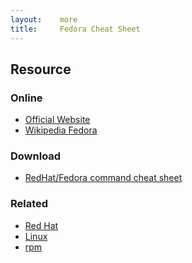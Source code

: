 ```yaml
---
layout:    more
title:     Fedora Cheat Sheet
---
```

<div class="content content-400">
    <div class="board board-326">
        <h2 class="board-title">Resource</h2>
        <div class="board-card">
            <h3 class="board-card-title">Online</h3>
            <ul>
                <li><a href="http://fedoraproject.org/">Official Website</a></li>
                <li><a href="http://en.wikipedia.org/wiki/Fedora_(operating_system)">Wikipedia Fedora</a></li>
            </ul>
        </div>
        <div class="board-card">
            <h3 class="board-card-title">Download</h3>
            <ul>
                <li><a href="http://jd40c.com/linux.html">RedHat/Fedora command cheat sheet</a></li>
            </ul>
        </div>
        <div class="board-card">
            <h3 class="board-card-title">Related</h3>
            <ul>
                <li><a href="/redhat" title="Red Hat Cheat Sheet">Red Hat</a></li>
                <li><a href="/linux" title="Linux Cheat Sheet">Linux</a></li>
                <li><a href="/rpm" title="rpm Cheat Sheet">rpm</a></li>
            </ul>
        </div>
    </div>
</div>
